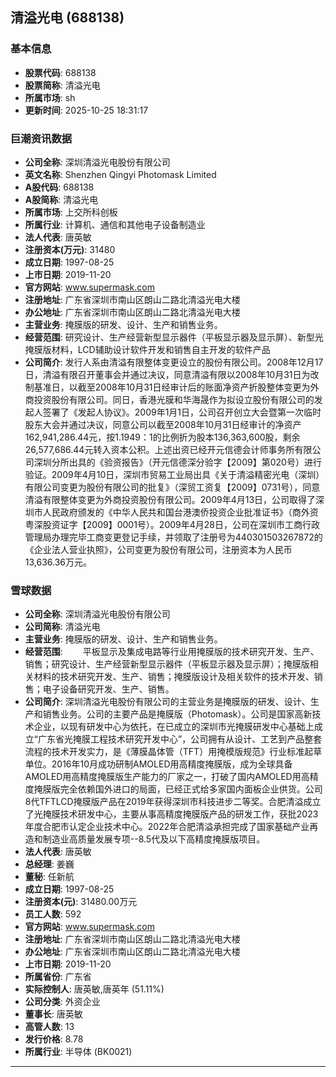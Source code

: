 ## 清溢光电 (688138)

### 基本信息

- **股票代码**: 688138
- **股票简称**: 清溢光电
- **所属市场**: sh
- **更新时间**: 2025-10-25 18:31:17

### 巨潮资讯数据

- **公司全称**: 深圳清溢光电股份有限公司
- **英文名称**: Shenzhen Qingyi Photomask Limited
- **A股代码**: 688138
- **A股简称**: 清溢光电
- **所属市场**: 上交所科创板
- **所属行业**: 计算机、通信和其他电子设备制造业
- **法人代表**: 唐英敏
- **注册资本(万元)**: 31480
- **成立日期**: 1997-08-25
- **上市日期**: 2019-11-20
- **官方网站**: www.supermask.com
- **注册地址**: 广东省深圳市南山区朗山二路北清溢光电大楼
- **办公地址**: 广东省深圳市南山区朗山二路北清溢光电大楼
- **主营业务**: 掩膜版的研发、设计、生产和销售业务。
- **经营范围**: 研究设计、生产经营新型显示器件（平板显示器及显示屏）、新型光掩膜版材料，LCD辅助设计软件开发和销售自主开发的软件产品
- **公司简介**: 发行人系由清溢有限整体变更设立的股份有限公司。2008年12月17日，清溢有限召开董事会并通过决议，同意清溢有限以2008年10月31日为改制基准日，以截至2008年10月31日经审计后的账面净资产折股整体变更为外商投资股份有限公司。同日，香港光膜和华海晟作为拟设立股份有限公司的发起人签署了《发起人协议》。2009年1月1日，公司召开创立大会暨第一次临时股东大会并通过决议，同意公司以截至2008年10月31日经审计的净资产162,941,286.44元，按1.1949：1的比例折为股本136,363,600股，剩余26,577,686.44元转入资本公积。上述出资已经开元信德会计师事务所有限公司深圳分所出具的《验资报告》（开元信德深分验字【2009】第020号）进行验证。2009年4月10日，深圳市贸易工业局出具《关于清溢精密光电（深圳）有限公司变更为股份有限公司的批复》（深贸工资复【2009】0731号），同意清溢有限整体变更为外商投资股份有限公司。2009年4月13日，公司取得了深圳市人民政府颁发的《中华人民共和国台港澳侨投资企业批准证书》（商外资粤深股资证字【2009】0001号）。2009年4月28日，公司在深圳市工商行政管理局办理完毕工商变更登记手续，并领取了注册号为440301503267872的《企业法人营业执照》，公司变更为股份有限公司，注册资本为人民币13,636.36万元。

### 雪球数据

- **公司全称**: 深圳清溢光电股份有限公司
- **公司简称**: 清溢光电
- **主营业务**: 掩膜版的研发、设计、生产和销售业务。
- **经营范围**: 　　平板显示及集成电路等行业用掩膜版的技术研究开发、生产、销售；研究设计、生产经营新型显示器件（平板显示器及显示屏）；掩膜版相关材料的技术研究开发、生产、销售；掩膜版设计及相关软件的技术开发、销售；电子设备研究开发、生产、销售。
- **公司简介**: 深圳清溢光电股份有限公司的主营业务是掩膜版的研发、设计、生产和销售业务。公司的主要产品是掩膜版（Photomask）。公司是国家高新技术企业，以现有研发中心为依托，在已成立的深圳市光掩膜研发中心基础上成立“广东省光掩膜工程技术研究开发中心”，公司拥有从设计、工艺到产品整套流程的技术开发实力，是《薄膜晶体管（TFT）用掩模版规范》行业标准起草单位。2016年10月成功研制AMOLED用高精度掩膜版，成为全球具备AMOLED用高精度掩膜版生产能力的厂家之一，打破了国内AMOLED用高精度掩膜版完全依赖国外进口的局面，已经正式给多家国内面板企业供货。公司8代TFTLCD掩膜版产品在2019年获得深圳市科技进步二等奖。合肥清溢成立了光掩膜技术研发中心，主要从事高精度掩膜版产品的研发工作，获批2023年度合肥市认定企业技术中心。2022年合肥清溢承担完成了国家基础产业再造和制造业高质量发展专项--8.5代及以下高精度掩膜版项目。
- **法人代表**: 唐英敏
- **总经理**: 姜巍
- **董秘**: 任新航
- **成立日期**: 1997-08-25
- **注册资本(元)**: 31480.00万元
- **员工人数**: 592
- **官方网站**: www.supermask.com
- **注册地址**: 广东省深圳市南山区朗山二路北清溢光电大楼
- **办公地址**: 广东省深圳市南山区朗山二路北清溢光电大楼
- **上市日期**: 2019-11-20
- **所属省份**: 广东省
- **实际控制人**: 唐英敏,唐英年 (51.11%)
- **公司分类**: 外资企业
- **董事长**: 唐英敏
- **高管人数**: 13
- **发行价格**: 8.78
- **所属行业**: 半导体 (BK0021)

---